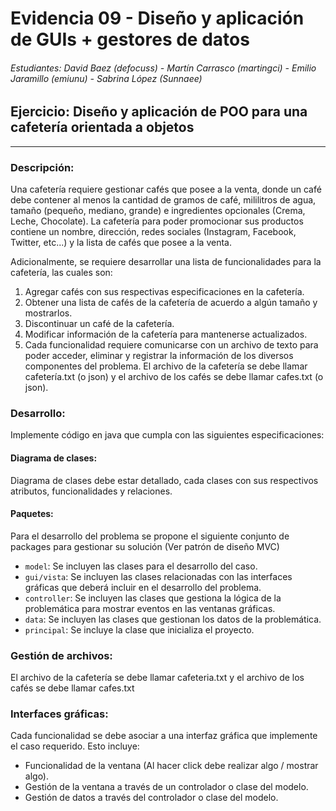 # Evidencia 09 - Diseño y aplicación de GUIs + gestores de datos
###### Estudiantes: David Baez (defocuss) - Martín Carrasco (martingci) - Emilio Jaramillo (emiunu) - Sabrina López (Sunnaee)
## Ejercicio: Diseño y aplicación de POO para una cafetería orientada a objetos
***
### Descripción:
Una cafetería requiere gestionar cafés que posee a la venta, donde un café debe contener al menos la cantidad de gramos de café, mililitros de agua, tamaño (pequeño, mediano, grande) e ingredientes opcionales (Crema, Leche, Chocolate). La cafetería para poder promocionar sus productos contiene un nombre, dirección, redes sociales (Instagram, Facebook, Twitter, etc...) y la lista de cafés que posee a la venta.

Adicionalmente, se requiere desarrollar una lista de funcionalidades para la cafetería, las cuales son:

1. Agregar cafés con sus respectivas especificaciones en la cafetería.
2. Obtener una lista de cafés de la cafetería de acuerdo a algún tamaño y mostrarlos.
3. Discontinuar un café de la cafetería.
4. Modificar información de la cafetería para mantenerse actualizados.
5. Cada funcionalidad requiere comunicarse con un archivo de texto para poder acceder, eliminar y registrar la información de los diversos componentes del problema. El archivo de la cafetería se debe llamar cafetería.txt (o json) y el archivo de los cafés se debe llamar cafes.txt (o json).

### Desarrollo:

Implemente código en java que cumpla con las siguientes especificaciones:

#### Diagrama de clases:
Diagrama de clases debe estar detallado, cada clases con sus respectivos atributos, funcionalidades y relaciones.

#### Paquetes:
Para el desarrollo del problema se propone el siguiente conjunto de packages para gestionar su solución (Ver patrón de diseño MVC)

* `model`: Se incluyen las clases para el desarrollo del caso.
* `gui/vista`: Se incluyen las clases relacionadas con las interfaces gráficas que deberá incluir en el desarrollo del problema.
* `controller`: Se incluyen las clases que gestiona la lógica de la problemática para mostrar eventos en las ventanas gráficas.
* `data`: Se incluyen las clases que gestionan los datos de la problemática.
* `principal`: Se incluye la clase que inicializa el proyecto.

### Gestión de archivos:

El archivo de la cafetería se debe llamar cafeteria.txt y el archivo de los cafés se debe llamar cafes.txt

### Interfaces gráficas:

Cada funcionalidad se debe asociar a una interfaz gráfica que implemente el caso requerido. Esto incluye:

* Funcionalidad de la ventana (Al hacer click debe realizar algo / mostrar algo).
* Gestión de la ventana a través de un controlador o clase del modelo.
* Gestión de datos a través del controlador o clase del modelo.